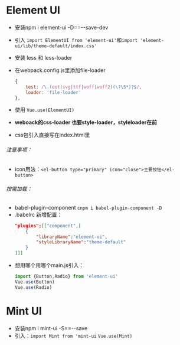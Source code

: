 # Element UI
- 安装npm i element-ui -D==--save-dev
- 引入 `import ElementUI from 'element-ui'`和`import 'element-ui/lib/theme-default/index.css'`
- 安装 less 和 less-loader
- 在webpack.config.js里添加file-loader
  ```javascript
  {
      test: /\.(eot|svg|ttf|woff|woff2)(\?\S*)?$/,
      loader: 'file-loader'
  },
  ```
- 使用 `Vue.use(ElementUI)`



- **weboack的css-loader 也要style-loader，styleloader在前**
- css包引入直接写在index.html里

###### 注意事项：
- icon用法：`<el-button type="primary" icon="close">主要按钮</el-button>`

###### 按需加载：
- babel-plugin-component `cnpm i babel-plugin-component -D`
- .babelrc 新增配置：
  ```json   
  "plugins";[["component",[
      {
          "libraryName":"element-ui",
          "styleLibraryName":"theme-default"
      }
  ]]]

  ```
- 想用哪个用哪个main.js引入：
  ```javascript
  import {Button,Radio} from 'element-ui'
  Vue.use(Button)
  Vue.use(Radio)
  ```


# Mint UI
- 安装npm i mint-ui -S==--save
- 引入：`import Mint from 'mint-ui` `Vue.use(Mint)`
